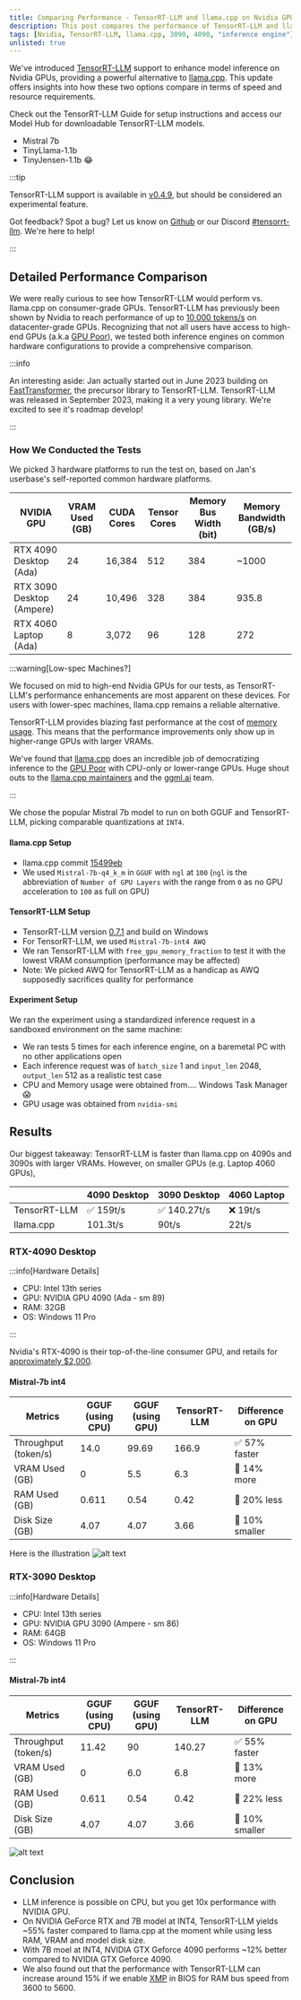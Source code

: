 ```yaml
---
title: Comparing Performance - TensorRT-LLM and llama.cpp on Nvidia GPUs
description: This post compares the performance of TensorRT-LLM and llama.cpp on Nvidia GPUs, highlighting the trade-offs between speed and resource usage.
tags: [Nvidia, TensorRT-LLM, llama.cpp, 3090, 4090, "inference engine"]
unlisted: true
---
```


We've introduced [TensorRT-LLM](https://github.com/NVIDIA/TensorRT-LLM) support to enhance model inference on Nvidia GPUs, providing a powerful alternative to [llama.cpp](https://github.com/ggerganov/llama.cpp). This update offers insights into how these two options compare in terms of speed and resource requirements.

Check out the TensorRT-LLM Guide for setup instructions and access our Model Hub for downloadable TensorRT-LLM models.

- Mistral 7b
- TinyLlama-1.1b
- TinyJensen-1.1b 😂

:::tip

TensorRT-LLM support is available in [v0.4.9](https://github.com/janhq/jan/releases/tag/v0.4.9), but should be considered an experimental feature.

Got feedback? Spot a bug? Let us know on [Github](https://github.com/janhq/jan) or our Discord [#tensorrt-llm](https://discord.com/channels/1107178041848909847/1201832734704795688). We're here to help!

:::

## Detailed Performance Comparison

We were really curious to see how TensorRT-LLM would perform vs. llama.cpp on consumer-grade GPUs. TensorRT-LLM has previously been shown by Nvidia to reach performance of up to [10,000 tokens/s](https://nvidia.github.io/TensorRT-LLM/blogs/H100vsA100.html) on datacenter-grade GPUs. Recognizing that not all users have access to high-end GPUs (a.k.a [GPU Poor](https://www.semianalysis.com/p/google-gemini-eats-the-world-gemini#the-gpu-poor)), we tested both inference engines on common hardware configurations to provide a comprehensive comparison.

:::info

An interesting aside: Jan actually started out in June 2023 building on [FastTransformer](https://github.com/NVIDIA/FasterTransformer), the precursor library to TensorRT-LLM. TensorRT-LLM was released in September 2023, making it a very young library. We're excited to see it's roadmap develop!

:::

### How We Conducted the Tests

We picked 3 hardware platforms to run the test on, based on Jan's userbase's self-reported common hardware platforms.

| NVIDIA GPU                | VRAM Used (GB) | CUDA Cores | Tensor Cores | Memory Bus Width (bit) | Memory Bandwidth (GB/s) |
| ------------------------- | -------------- | ---------- | ------------ | ---------------------- | ----------------------- |
| RTX 4090 Desktop (Ada)    | 24             | 16,384     | 512          | 384                    | ~1000                   |
| RTX 3090 Desktop (Ampere) | 24             | 10,496     | 328          | 384                    | 935.8                   |
| RTX 4060 Laptop (Ada)     | 8              | 3,072      | 96           | 128                    | 272                     |

:::warning[Low-spec Machines?]

We focused on mid to high-end Nvidia GPUs for our tests, as TensorRT-LLM's performance enhancements are most apparent on these devices. For users with lower-spec machines, llama.cpp remains a reliable alternative.

TensorRT-LLM provides blazing fast performance at the cost of [memory usage](https://nvidia.github.io/TensorRT-LLM/memory.html). This means that the performance improvements only show up in higher-range GPUs with larger VRAMs.

We've found that [llama.cpp](https://github.com/ggerganov/llama.cpp) does an incredible job of democratizing inference to the [GPU Poor](https://www.semianalysis.com/p/google-gemini-eats-the-world-gemini#the-gpu-poor) with CPU-only or lower-range GPUs. Huge shout outs to the [llama.cpp maintainers](https://github.com/ggerganov/llama.cpp/graphs/contributors) and the [ggml.ai](https://ggml.ai/) team.

:::

We chose the popular Mistral 7b model to run on both GGUF and TensorRT-LLM, picking comparable quantizations at `INT4`.

#### llama.cpp Setup

- llama.cpp commit [15499eb](https://github.com/ggerganov/llama.cpp/commit/15499eb94227401bdc8875da6eb85c15d37068f7)
- We used `Mistral-7b-q4_k_m` in `GGUF` with `ngl` at `100` (`ngl` is the abbreviation of `Number of GPU Layers` with the range from `0` as no GPU acceleration to `100` as full on GPU)

#### TensorRT-LLM Setup

- TensorRT-LLM version [0.7.1](https://github.com/NVIDIA/TensorRT-LLM/releases/tag/v0.7.1) and build on Windows
- For TensorRT-LLM, we used `Mistral-7b-int4 AWQ`
- We ran TensorRT-LLM with `free_gpu_memory_fraction` to test it with the lowest VRAM consumption (performance may be affected)
- Note: We picked AWQ for TensorRT-LLM as a handicap as AWQ supposedly sacrifices quality for performance

#### Experiment Setup

We ran the experiment using a standardized inference request in a sandboxed environment on the same machine:

- We ran tests 5 times for each inference engine, on a baremetal PC with no other applications open
- Each inference request was of `batch_size` 1 and `input_len` 2048, `output_len` 512 as a realistic test case
- CPU and Memory usage were obtained from.... Windows Task Manager 😱
- GPU usage was obtained from `nvidia-smi`

## Results

Our biggest takeaway: TensorRT-LLM is faster than llama.cpp on 4090s and 3090s with larger VRAMs. However, on smaller GPUs (e.g. Laptop 4060 GPUs),

|              | 4090 Desktop | 3090 Desktop | 4060 Laptop |
| ------------ | ------------ | ------------ | ----------- |
| TensorRT-LLM | ✅ 159t/s    | ✅ 140.27t/s | ❌ 19t/s    |
| llama.cpp    | 101.3t/s     | 90t/s        | 22t/s       |

### RTX-4090 Desktop

:::info[Hardware Details]

- CPU: Intel 13th series
- GPU: NVIDIA GPU 4090 (Ada - sm 89)
- RAM: 32GB
- OS: Windows 11 Pro

:::

Nvidia's RTX-4090 is their top-of-the-line consumer GPU, and retails for [approximately $2,000](https://www.amazon.com/rtx-4090/s?k=rtx+4090).

#### Mistral-7b int4

| Metrics              | GGUF (using CPU) | GGUF (using GPU) | TensorRT-LLM | Difference on GPU |
| -------------------- | ---------------- | ---------------- | ------------ | ----------------- |
| Throughput (token/s) | 14.0             | 99.69            | 166.9        | ✅ 57% faster     |
| VRAM Used (GB)       | 0                | 5.5              | 6.3          | 🤔 14% more       |
| RAM Used (GB)        | 0.611            | 0.54             | 0.42         | 🤯 20% less       |
| Disk Size (GB)       | 4.07             | 4.07             | 3.66         | 🤯 10% smaller    |

Here is the illustration
![alt text](./images/4090_benchmark_mistral_7b_int4.png)

### RTX-3090 Desktop

:::info[Hardware Details]

- CPU: Intel 13th series
- GPU: NVIDIA GPU 3090 (Ampere - sm 86)
- RAM: 64GB
- OS: Windows 11 Pro

:::

#### Mistral-7b int4

| Metrics              | GGUF (using CPU) | GGUF (using GPU) | TensorRT-LLM | Difference on GPU |
| -------------------- | ---------------- | ---------------- | ------------ | ----------------- |
| Throughput (token/s) | 11.42            | 90               | 140.27       | ✅ 55% faster     |
| VRAM Used (GB)       | 0                | 6.0              | 6.8          | 🤔 13% more       |
| RAM Used (GB)        | 0.611            | 0.54             | 0.42         | 🤯 22% less       |
| Disk Size (GB)       | 4.07             | 4.07             | 3.66         | 🤯 10% smaller    |

![alt text](./images/3090_benchmark_mistral_7b_int4.png)

## Conclusion

- LLM inference is possible on CPU, but you get 10x performance with NVIDIA GPU.
- On NVIDIA GeForce RTX and 7B model at INT4, TensorRT-LLM yields ~55% faster compared to llama.cpp at the moment while using less RAM, VRAM and model disk size.
- With 7B moel at INT4, NVIDIA GTX Geforce 4090 performs ~12% better compared to NVIDIA GTX Geforce 4090.
- We also found out that the performance with TensorRT-LLM can increase around 15% if we enable [XMP](https://www.intel.com/content/www/us/en/gaming/extreme-memory-profile-xmp.html) in BIOS for RAM bus speed from 3600 to 5600.
